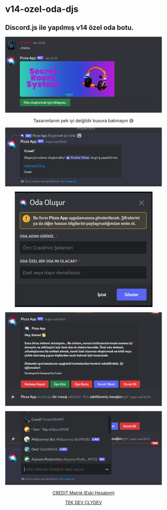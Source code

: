 # v14-ozel-oda-djs
## Discord.js ile yapılmış v14 özel oda botu.

<a href="https://github.com/Jurredr/github-widgetbox">
  <p align=center>
    <img src="./src/giris.png" alt="">
  </p>
</a>
<p align=center>Tasarımlarım pek iyi deiğildir kusura bakmayın 😅</p>

<a href="https://github.com/Jurredr/github-widgetbox">
  <p align=center>
    <img src="./src/girisInfo.PNG" alt="">
  </p>
</a>

<a href="https://github.com/Jurredr/github-widgetbox">
  <p align=center>
    <img src="./src/girisModal.PNG" alt="">
  </p>
</a>

<a href="https://github.com/Jurredr/github-widgetbox">
  <p align=center>
    <img src="./src/yazılıKanalFoto.PNG" alt="">
  </p>
</a>

<a href="https://github.com/Jurredr/github-widgetbox">
  <p align=center>
    <img src="./src/yazılıKanalUyeEkle.PNG" alt="">
  </p>
</a>

<a href="https://github.com/matr1e/secret-room-system">
  <p align=center>
    CREDIT Matrié (Eski Hesabım)
  </p>
</a>

<a href="https://discord.gg/clydev">
  <p align=center>
     TEK DEV CLYDEV
  </p>
</a>

